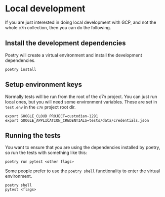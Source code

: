 # Local development

If you are just interested in doing local development with GCP, and not the
whole c7n collection, then you can do the following.

## Install the development dependencies

Poetry will create a virtual environment and install the development dependencies.

    poetry install

## Setup environment keys

Normally tests will be run from the root of the c7n project. You can just run local
ones, but you will need some environment variables. These are set in `test.env` in the
`c7n` project root dir.

    export GOOGLE_CLOUD_PROJECT=custodian-1291
    export GOOGLE_APPLICATION_CREDENTIALS=tests/data/credentials.json

## Running the tests

You want to ensure that you are using the dependencies installed by poetry,
so run the tests with something like this:

    poetry run pytest <other flags>

Some people prefer to use the `poetry shell` functionality to enter the virtual
environment.

    poetry shell
    pytest <flags>

